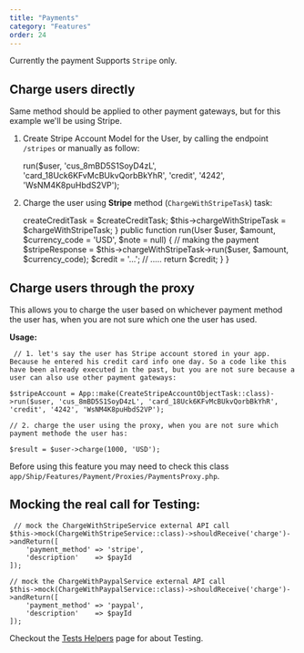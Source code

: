 ```yaml
---
title: "Payments"
category: "Features"
order: 24
---
```


Currently the payment Supports `Stripe` only.

## Charge users directly

Same method should be applied to other payment gateways, but for this example we'll be using Stripe.

1. Create Stripe Account Model for the User, by calling the endpoint `/stripes` or manually as follow:

	 <?php
	
	$user = new User();
	
	$createStripeAccountAction = App::make(CreateStripeAccountAction::class);
	$stripeAccount = $createStripeAccountAction->run($user, 'cus_8mBD5S1SoyD4zL', 'card_18Uck6KFvMcBUkvQorbBkYhR', 'credit', '4242', 'WsNM4K8puHbdS2VP'); 
2. Charge the user using **Stripe** method (`ChargeWithStripeTask`) task:

	 <?php
	
	namespace App\Containers\Credit\Actions;
	
	use App\Containers\Credit\Tasks\CreateCreditTask;
	use App\Containers\Stripe\Tasks\ChargeWithStripeTask;
	use App\Containers\User\Models\User;
	use App\Ship\Parents\Actions\Action;
	
	class PurchaseCreditTypeAction extends Action
	{
	    public function __construct(
	        CreateCreditTask $createCreditTask,
	        ChargeWithStripeTask $chargeWithStripeTask
	    ) {
	        $this->createCreditTask = $createCreditTask;
	        $this->chargeWithStripeTask = $chargeWithStripeTask;
	    }
	
	    public function run(User $user, $amount, $currency_code = 'USD', $note = null)
	    {
	      	// making the payment
	        $stripeResponse = $this->chargeWithStripeTask->run($user, $amount, $currency_code);
	
	        $credit = '...'; // .....
	      
	        return $credit;
	    }
	}
	 
## Charge users through the proxy

This allows you to charge the user based on whichever payment method the user has, when you are not sure which one the user has used.

**Usage:** 

	 // 1. let's say the user has Stripe account stored in your app. Because he entered his credit card info one day. So a code like this have been already executed in the past, but you are not sure because a user can also use other payment gateways:
	
	$stripeAccount = App::make(CreateStripeAccountObjectTask::class)->run($user, 'cus_8mBD5S1SoyD4zL', 'card_18Uck6KFvMcBUkvQorbBkYhR', 'credit', '4242', 'WsNM4K8puHbdS2VP');
	
	// 2. charge the user using the proxy, when you are not sure which payment methode the user has:
	
	$result = $user->charge(1000, 'USD');
	 
Before using this feature you may need to check this class `app/Ship/Features/Payment/Proxies/PaymentsProxy.php`.

## Mocking the real call for Testing:

	 // mock the ChargeWithStripeService external API call
	$this->mock(ChargeWithStripeService::class)->shouldReceive('charge')->andReturn([
	    'payment_method' => 'stripe',
	    'description'    => $payId
	]);
	
	// mock the ChargeWithPaypalService external API call
	$this->mock(ChargeWithPaypalService::class)->shouldReceive('charge')->andReturn([
	    'payment_method' => 'paypal',
	    'description'    => $payId
	]); 
Checkout the [Tests Helpers](doc:tests-helpers) page for about Testing.
